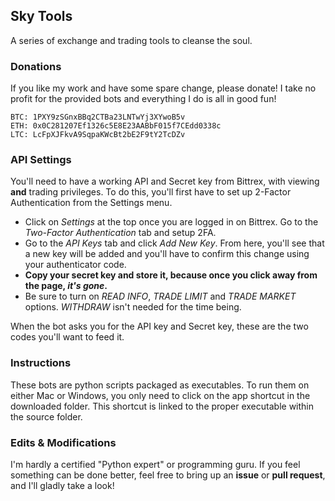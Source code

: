 ## Sky Tools
A series of exchange and trading tools to cleanse the soul.

### Donations

If you like my work and have some spare change, please donate! I take no profit for the provided bots and everything I do is all in good fun!

```
BTC: 1PXY9zSGnxBBq2CTBa23LNTwYj3XYwoB5v
ETH: 0x0C281207Ef1326c5E8E23AABbF015f7CEdd0338c
LTC: LcFpXJFkvA9SqpaKWcBt2bE2F9tY2TcDZv
```

### API Settings

You'll need to have a working API and Secret key from Bittrex, with viewing **and** trading privileges. To do this, you'll first have to set up 2-Factor Authentication from the Settings menu. 

- Click on *Settings* at the top once you are logged in on Bittrex. Go to the *Two-Factor Authentication* tab and setup 2FA.
- Go to the *API Keys* tab and click *Add New Key*. From here, you'll see that a new key will be added and you'll have to confirm this change using your authenticator code. 
- **Copy your secret key and store it, because once you click away from the page, _it's gone_.**  
- Be sure to turn on *READ INFO*, *TRADE LIMIT* and *TRADE MARKET* options. *WITHDRAW* isn't needed for the time being. 

When the bot asks you for the API key and Secret key, these are the two codes you'll want to feed it.

### Instructions

These bots are python scripts packaged as executables. To run them on either Mac or Windows, you only need to click on the app shortcut in the downloaded folder. This shortcut is linked to the proper executable within the source folder.

### Edits & Modifications

I'm hardly a certified "Python expert" or programming guru. If you feel something can be done better, feel free to bring up an **issue** or **pull request**, and I'll gladly take a look!
